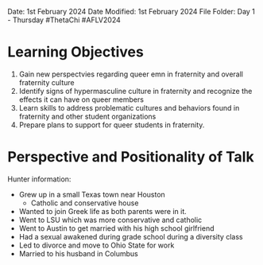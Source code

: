 Date: 1st February 2024
Date Modified: 1st February 2024
File Folder: Day 1 - Thursday
#ThetaChi #AFLV2024

# Learning Objectives

1. Gain new perspectvies regarding queer emn in fraternity and overall fraternity culture
2. Identify signs of hypermasculine culture in fraternity and recognize the effects it can have on queer members
3. Learn skills to address problematic cultures and behaviors found in fraternity and other student organizations
4. Prepare plans to support for queer students in fraternity.

# Perspective and Positionality of Talk

Hunter information:
- Grew up in a small Texas town near Houston
	- Catholic and conservative house
- Wanted to join Greek life as both parents were in it.
- Went to LSU which was more conservative and catholic 
- Went to Austin to get married with his high school girlfriend
- Had a sexual awakened during grade school during a diversity class
- Led to divorce and move to Ohio State for work
- Married to his husband in Columbus



